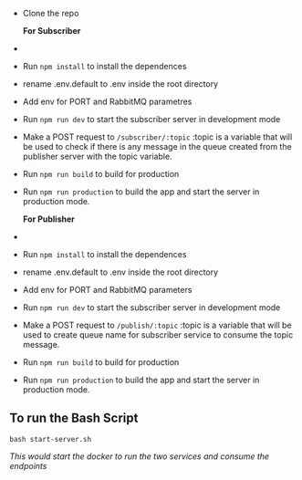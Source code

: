 - Clone the repo
  

  **For Subscriber**
-
- Run `npm install` to install the dependences
- rename .env.default to .env inside the root directory
- Add env for PORT and RabbitMQ parametres
- Run `npm run dev` to start the subscriber server in development mode
- Make a POST request to `/subscriber/:topic` :topic is a variable that will be used to check if there is any message in the queue created from the publisher server with the topic variable.

- Run `npm run build` to build for production
- Run `npm run production` to build the app and start the server in production mode.


  **For Publisher**
-

- Run `npm install` to install the dependences

- rename .env.default to .env inside the root directory

- Add env for PORT and RabbitMQ parameters

- Run `npm run dev` to start the subscriber server in development mode

- Make a POST request to `/publish/:topic` :topic is a variable that will be used to create queue name for subscriber service to consume the topic message.

- Run `npm run build` to build for production

- Run `npm run production` to build the app and start the server in production mode.


**To run the Bash Script**
-
`bash start-server.sh`

*This would start the docker to run the two services and consume the endpoints*

